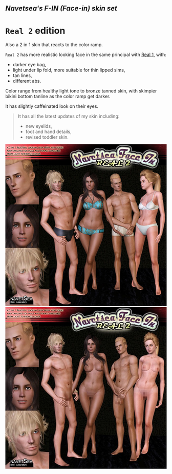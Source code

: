 ## _Navetsea's F-IN (Face-in) skin set_
# `Real 2` edition

Also a 2 in 1 skin that reacts to the color ramp.

`Real 2` has more realistic looking face in the same principal with [Real 1](/09%20Real%201), with:

* darker eye bag,
* light under lip fold, more suitable for thin lipped sims,
* tan lines,
* different abs.

Color range from healthy light tone to bronze tanned skin, with skimpier bikini bottom tanline as the color ramp get darker.

It has slightly caffeinated look on their eyes.

> It has all the latest updates of my skin including:
> * new eyelids,
> * foot and hand details,
> * revised toddler skin.

![Real2-0](/_PREVIEW/10%20Real2-0.jpg)
![Real2-1](/_PREVIEW/10%20Real2-1.jpg)
